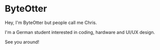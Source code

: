 # ByteOtter
Hey, I'm ByteOtter but people call me Chris.

I'm a German student interested in coding, hardware and UI/UX design.

See you around!
